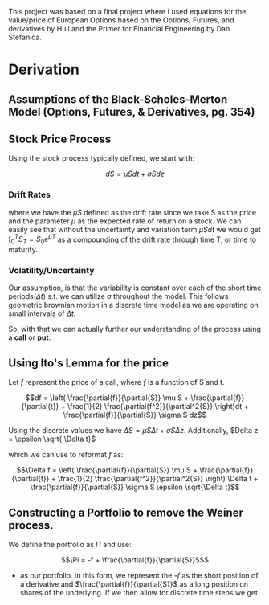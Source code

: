 This project was based on a final project where I used equations for the value/price of European Options based on the Options, Futures, and derivatives by Hull and the Primer for Financial Engineering by Dan Stefanica.

# Derivation

## Assumptions of the Black-Scholes-Merton Model (Options, Futures, & Derivatives, pg. 354)


## Stock Price Process 
Using the stock process typically defined, we start with:

$$dS = \mu S dt + \sigma S dz$$

### Drift Rates
where we have the $\mu S$ defined as the drift rate since we take S as the price and the parameter $\mu$ as the expected rate of return on a stock. We can easily see that without the uncertainty and variation term $\mu S dt$ we would get $\int_{0}^{T}S_T = S_0e^{\mu T}$ as a compounding of the drift rate through time T, or time to maturity.

### Volatility/Uncertainty
Our assumption, is that the variability is constant over each of the short time periods($\Delta t$) s.t. we can utilize $\sigma$ throughout the model. This follows geometric brownian motion in a discrete time model as we are operating on small intervals of $\Delta t$.

So, with that we can actually further our understanding of the process using a **call** or **put**.

## Using Ito's Lemma for the price

Let *f* represent the price of a call, where *f* is a function of S and t.

$$df = \left( \frac{\partial{f}}{\partial{S}} \mu S + \frac{\partial{f}}{\partial{t}} + \frac{1}{2} \frac{\partial{f^2}}{\partial^2{S}} \right)dt + \frac{\partial{f}}{\partial{S}} \sigma S dz$$

Using the discrete values we have $\Delta S = \mu S \Delta t + \sigma S \Delta z$. Additionally, $Delta z = \epsilon \sqrt{ \Delta t}$

which we can use to reformat *f* as:

$$\Delta f = \left( \frac{\partial{f}}{\partial{S}} \mu S + \frac{\partial{f}}{\partial{t}} + \frac{1}{2} \frac{\partial{f^2}}{\partial^2{S}} \right) \Delta t + \frac{\partial{f}}{\partial{S}} \sigma S \epsilon \sqrt{\Delta t}$$

## Constructing a Portfolio to remove the Weiner process.

We define the portfolio as $\Pi$ and use:

$$\Pi = -f + \frac{\partial{f}}{\partial{S}}S$$

- as our portfolio. In this form, we represent the *-f* as the short position of a derivative and  $\frac{\partial{f}}{\partial{S}}$ as a long position on shares of the underlying. If we then allow for discrete time steps we get
